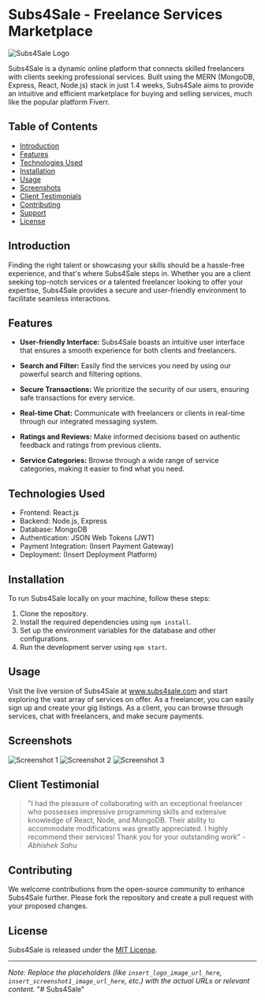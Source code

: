 # Subs4Sale - Freelance Services Marketplace

![Subs4Sale Logo](insert_logo_image_url_here)

Subs4Sale is a dynamic online platform that connects skilled freelancers with clients seeking professional services. Built using the MERN (MongoDB, Express, React, Node.js) stack in just 1.4 weeks, Subs4Sale aims to provide an intuitive and efficient marketplace for buying and selling services, much like the popular platform Fiverr.

## Table of Contents
- [Introduction](#introduction)
- [Features](#features)
- [Technologies Used](#technologies-used)
- [Installation](#installation)
- [Usage](#usage)
- [Screenshots](#screenshots)
- [Client Testimonials](#client-testimonials)
- [Contributing](#contributing)
- [Support](#support)
- [License](#license)

## Introduction

Finding the right talent or showcasing your skills should be a hassle-free experience, and that's where Subs4Sale steps in. Whether you are a client seeking top-notch services or a talented freelancer looking to offer your expertise, Subs4Sale provides a secure and user-friendly environment to facilitate seamless interactions.

## Features

- **User-friendly Interface:** Subs4Sale boasts an intuitive user interface that ensures a smooth experience for both clients and freelancers.

- **Search and Filter:** Easily find the services you need by using our powerful search and filtering options.

- **Secure Transactions:** We prioritize the security of our users, ensuring safe transactions for every service.

- **Real-time Chat:** Communicate with freelancers or clients in real-time through our integrated messaging system.

- **Ratings and Reviews:** Make informed decisions based on authentic feedback and ratings from previous clients.

- **Service Categories:** Browse through a wide range of service categories, making it easier to find what you need.

## Technologies Used

- Frontend: React.js
- Backend: Node.js, Express
- Database: MongoDB
- Authentication: JSON Web Tokens (JWT)
- Payment Integration: (Insert Payment Gateway)
- Deployment: (Insert Deployment Platform)

## Installation

To run Subs4Sale locally on your machine, follow these steps:

1. Clone the repository.
2. Install the required dependencies using `npm install`.
3. Set up the environment variables for the database and other configurations.
4. Run the development server using `npm start`.

## Usage

Visit the live version of Subs4Sale at www.subs4sale.com and start exploring the vast array of services on offer. As a freelancer, you can easily sign up and create your gig listings. As a client, you can browse through services, chat with freelancers, and make secure payments.

## Screenshots

![Screenshot 1](https://res.cloudinary.com/dvvzlzude/image/upload/v1689664678/first_qedokm.png)
![Screenshot 2](https://res.cloudinary.com/dvvzlzude/image/upload/v1689664834/second_ce15di.png)
![Screenshot 3](https://res.cloudinary.com/dvvzlzude/image/upload/v1689664896/thrid_elejcb.png)

## Client Testimonial

> "I had the pleasure of collaborating with an exceptional freelancer who possesses impressive programming skills and extensive knowledge of React, Node, and MongoDB. Their ability to accommodate modifications was greatly appreciated. I highly recommend their services! Thank you for your outstanding work" - *Abhishek Sahu*

## Contributing

We welcome contributions from the open-source community to enhance Subs4Sale further. Please fork the repository and create a pull request with your proposed changes.

## License

Subs4Sale is released under the [MIT License](insert_license_link_here).

---

*Note: Replace the placeholders (like `insert_logo_image_url_here`, `insert_screenshot1_image_url_here`, etc.) with the actual URLs or relevant content.*
"# Subs4Sale" 
